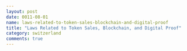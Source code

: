 ```yaml
---
layout: post
date: 0011-08-01
name: laws-related-to-token-sales-blockchain-and-digital-proof
title: "Laws Related to Token Sales, Blockchain, and Digital Proof"
category: switzerland
comments: true
---
```



